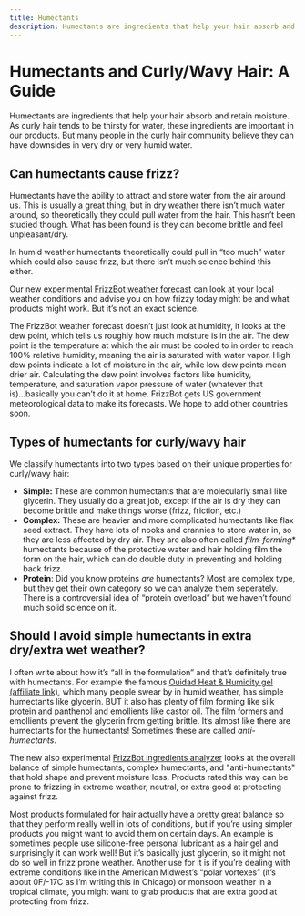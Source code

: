 ```yaml
---
title: Humectants
description: Humectants are ingredients that help your hair absorb and retain moisture. As curly hair tends to be thirsty for water, these ingredients are important in our products.
---
```


# Humectants and Curly/Wavy Hair: A Guide

Humectants are ingredients that help your hair absorb and retain moisture. As curly hair tends to be thirsty for water, these ingredients are important in our products. But many people in the curly hair community believe they can have downsides in very dry or very humid water.

## Can humectants cause frizz?
Humectants have the ability to attract and store water from the air around us. This is usually a great thing, but in dry weather there isn’t much water around, so theoretically they could pull water from the hair. This hasn’t been studied though. What has been found is they can become brittle and feel unpleasant/dry.

In humid weather humectants theoretically could pull in “too much” water which could also cause frizz, but there isn’t much science behind this either.

Our new experimental [FrizzBot weather forecast](/frizzbot) can look at your local weather conditions and advise you on how frizzy today might be and what products might work. But it’s not an exact science.

The FrizzBot weather forecast doesn’t just look at humidity, it looks at the dew point, which tells us roughly how much moisture is in the air. The dew point is the temperature at which the air must be cooled to in order to reach 100% relative humidity, meaning the air is saturated with water vapor. High dew points indicate a lot of moisture in the air, while low dew points mean drier air. Calculating the dew point involves factors like humidity, temperature, and saturation vapor pressure of water (whatever that is)...basically you can’t do it at home. FrizzBot gets US government meteorological data to make its forecasts. We hope to add other countries soon.

## Types of humectants for curly/wavy hair
We classify humectants into two types based on their unique properties for curly/wavy hair:
- **Simple:** These are common humectants that are molecularly small like glycerin. They usually do a great job, except if the air is dry they can become brittle and make things worse (frizz, friction, etc.)
- **Complex:** These are heavier and more complicated humectants like flax seed extract. They have lots of nooks and crannies to store water in, so they are less affected by dry air. They are also often called *film-forming** humectants because of the protective water and hair holding film the form on the hair, which can do double duty in preventing and holding back frizz.
- **Protein**: Did you know proteins *are* humectants? Most are complex type, but they get their own category so we can analyze them seperately. There is a controversial idea of “protein overload” but we haven’t found much solid science on it.

## Should I avoid simple humectants in extra dry/extra wet weather?

I often write about how it’s “all in the formulation” and that’s definitely true with humectants. For example the famous [Ouidad Heat & Humidity gel (affiliate link)](https://click.linksynergy.com/link?id=9QcV0uNyab0&offerid=929395.3842993508&type=2&murl=https%3a%2f%2fwww.ouidad.com%2fproducts%2fadvanced-climate-control-heat-and-humidity-gel%3fvariant%3d42617150865666), which many people swear by in humid weather, has simple humectants like glycerin. BUT it also has plenty of film forming like silk protein and panthenol and emollients like castor oil. The film formers and emollients prevent the glycerin from getting brittle. It’s almost like there are humectants for the humectants! Sometimes these are called *anti-humectants*.

The new also experimental [FrizzBot ingredients analyzer](/frizzbot/ingredients) looks at the overall balance of simple humectants, complex humectants, and "anti-humectants" that hold shape and prevent moisture loss. Products rated this way can be prone to frizzing in extreme weather, neutral, or extra good at protecting against frizz.

Most products formulated for hair actually have a pretty great balance so that they perform really well in lots of conditions, but if you’re using simpler products you might want to avoid them on certain days. An example is sometimes people use silicone-free personal lubricant as a hair gel and surprisingly it can work well! But it’s basically just glycerin, so it might not do so well in frizz prone weather. Another use for it is if you’re dealing with extreme conditions like in the American Midwest’s “polar vortexes” (it’s about 0F/-17C as I’m writing this in Chicago) or monsoon weather in a tropical climate, you might want to grab products that are extra good at protecting from frizz.



